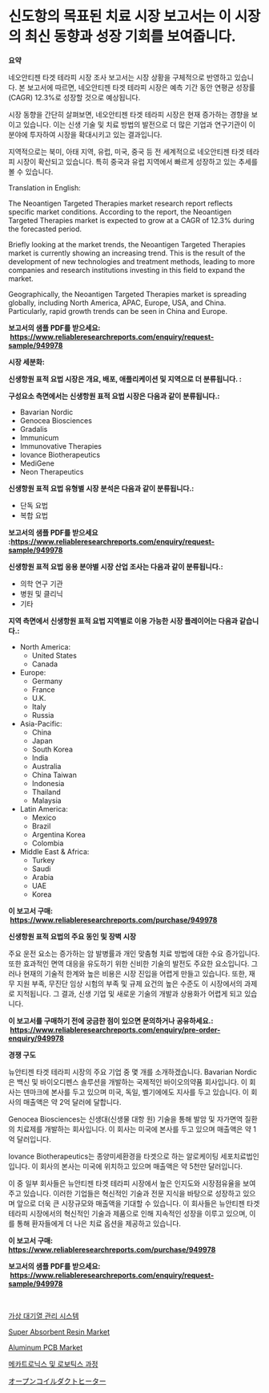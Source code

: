 <p><h1>신도항의 목표된 치료 시장 보고서는 이 시장의 최신 동향과 성장 기회를 보여줍니다.</h1></p><p><strong>요약</strong></p>
<p><p>네오안티젠 타겟 테라피 시장 조사 보고서는 시장 상황을 구체적으로 반영하고 있습니다. 본 보고서에 따르면, 네오안티젠 타겟 테라피 시장은 예측 기간 동안 연평균 성장률(CAGR) 12.3%로 성장할 것으로 예상됩니다.</p><p>시장 동향을 간단히 살펴보면, 네오안티젠 타겟 테라피 시장은 현재 증가하는 경향을 보이고 있습니다. 이는 신생 기술 및 치료 방법의 발전으로 더 많은 기업과 연구기관이 이 분야에 투자하여 시장을 확대시키고 있는 결과입니다.</p><p>지역적으로는 북미, 아태 지역, 유럽, 미국, 중국 등 전 세계적으로 네오안티젠 타겟 테라피 시장이 확산되고 있습니다. 특히 중국과 유럽 지역에서 빠르게 성장하고 있는 추세를 볼 수 있습니다.</p><p>Translation in English:</p><p>The Neoantigen Targeted Therapies market research report reflects specific market conditions. According to the report, the Neoantigen Targeted Therapies market is expected to grow at a CAGR of 12.3% during the forecasted period.</p><p>Briefly looking at the market trends, the Neoantigen Targeted Therapies market is currently showing an increasing trend. This is the result of the development of new technologies and treatment methods, leading to more companies and research institutions investing in this field to expand the market.</p><p>Geographically, the Neoantigen Targeted Therapies market is spreading globally, including North America, APAC, Europe, USA, and China. Particularly, rapid growth trends can be seen in China and Europe.</p></p>
<p><strong>보고서의 샘플 PDF를 받으세요: &nbsp;<a href="https://www.reliableresearchreports.com/enquiry/request-sample/949978">https://www.reliableresearchreports.com/enquiry/request-sample/949978</a></strong></p>
<p><strong>시장 세분화:</strong></p>
<p><strong> 신생항원 표적 요법 시장은 개요, 배포, 애플리케이션 및 지역으로 더 분류됩니다. :</strong></p>
<p><strong>구성요소 측면에서는 신생항원 표적 요법 시장은 다음과 같이 분류됩니다.:</strong></p>
<p><ul><li>Bavarian Nordic</li><li>Genocea Biosciences</li><li>Gradalis</li><li>Immunicum</li><li>Immunovative Therapies</li><li>Iovance Biotherapeutics</li><li>MediGene</li><li>Neon Therapeutics</li></ul></p>
<p><strong> 신생항원 표적 요법 유형별 시장 분석은 다음과 같이 분류됩니다.:</strong></p>
<p><ul><li>단독 요법</li><li>복합 요법</li></ul></p>
<p><strong>보고서의 샘플 PDF를 받으세요 :<a href="https://www.reliableresearchreports.com/enquiry/request-sample/949978">https://www.reliableresearchreports.com/enquiry/request-sample/949978</a></strong></p>
<p><strong> 신생항원 표적 요법 응용 분야별 시장 산업 조사는 다음과 같이 분류됩니다.:</strong></p>
<p><ul><li>의학 연구 기관</li><li>병원 및 클리닉</li><li>기타</li></ul></p>
<p><strong>지역 측면에서 신생항원 표적 요법 지역별로 이용 가능한 시장 플레이어는 다음과 같습니다.:</strong></p>
<p><ul>
    <li>
        North America:
        <ul>
            <li>United States</li>
            <li>Canada</li>
        </ul>
    </li>
    <li>
        Europe:
        <ul>
            <li>Germany</li>
            <li>France</li>
            <li>U.K.</li>
            <li>Italy</li>
            <li>Russia</li>
        </ul>
    </li>
    <li>
        Asia-Pacific:
        <ul>
            <li>China</li>
            <li>Japan</li>
            <li>South Korea</li>
            <li>India</li>
            <li>Australia</li>
            <li>China Taiwan</li>
            <li>Indonesia</li>
            <li>Thailand</li>
            <li>Malaysia</li>
        </ul>
    </li>
    <li>
        Latin America:
        <ul>
            <li>Mexico</li>
            <li>Brazil</li>
            <li>Argentina Korea</li>
            <li>Colombia</li>
        </ul>
    </li>
    <li>
        Middle East & Africa:
        <ul>
            <li>Turkey</li>
            <li>Saudi</li>
            <li>Arabia</li>
            <li>UAE</li>
            <li>Korea</li>
        </ul>
    </li>
    </ul></p>
<p><strong>이 보고서 구매: &nbsp;<a href="https://www.reliableresearchreports.com/purchase/949978">https://www.reliableresearchreports.com/purchase/949978</a></strong></p>
<p><strong>신생항원 표적 요법의 주요 동인 및 장벽 시장</strong></p>
<p><p>주요 운전 요소는 증가하는 암 발병률과 개인 맞춤형 치료 방법에 대한 수요 증가입니다. 또한 효과적인 면역 대응을 유도하기 위한 신비한 기술의 발전도 주요한 요소입니다. 그러나 현재의 기술적 한계와 높은 비용은 시장 진입을 어렵게 만들고 있습니다. 또한, 재무 지원 부족, 무진단 임상 시험의 부족 및 규제 요건의 높은 수준도 이 시장에서의 과제로 지적됩니다. 그 결과, 신생 기업 및 새로운 기술의 개발과 상용화가 어렵게 되고 있습니다.</p></p>
<p><strong>이 보고서를 구매하기 전에 궁금한 점이 있으면 문의하거나 공유하세요.: &nbsp;<a href="https://www.reliableresearchreports.com/enquiry/pre-order-enquiry/949978">https://www.reliableresearchreports.com/enquiry/pre-order-enquiry/949978</a></strong></p>
<p><strong>경쟁 구도</strong></p>
<p><p>뉴안티젠 타겟 테라피 시장의 주요 기업 중 몇 개를 소개하겠습니다. Bavarian Nordic은 백신 및 바이오디펜스 솔루션을 개발하는 국제적인 바이오의약품 회사입니다. 이 회사는 덴마크에 본사를 두고 있으며 미국, 독일, 벨기에에도 지사를 두고 있습니다. 이 회사의 매출액은 약 2억 달러에 달합니다.</p><p>Genocea Biosciences는 신생대(신생물 대항 원) 기술을 통해 발암 및 자가면역 질환의 치료제를 개발하는 회사입니다. 이 회사는 미국에 본사를 두고 있으며 매출액은 약 1억 달러입니다.</p><p>Iovance Biotherapeutics는 종양미세환경을 타겟으로 하는 알로케이팅 세포치료법인입니다. 이 회사의 본사는 미국에 위치하고 있으며 매출액은 약 5천만 달러입니다.</p><p>이 중 일부 회사들은 뉴안티젠 타겟 테라피 시장에서 높은 인지도와 시장점유율을 보여주고 있습니다. 이러한 기업들은 혁신적인 기술과 전문 지식을 바탕으로 성장하고 있으며 앞으로 더욱 큰 시장규모와 매출액을 기대할 수 있습니다. 이 회사들은 뉴안티젠 타겟 테라피 시장에서의 혁신적인 기술과 제품으로 인해 지속적인 성장을 이루고 있으며, 이를 통해 환자들에게 더 나은 치료 옵션을 제공하고 있습니다.</p></p>
<p><strong>이 보고서 구매: &nbsp; <a href="https://www.reliableresearchreports.com/purchase/949978">https://www.reliableresearchreports.com/purchase/949978</a></strong></p>
<p><strong>보고서의 샘플 PDF를 받으세요: &nbsp;<a href="https://www.reliableresearchreports.com/enquiry/request-sample/949978">https://www.reliableresearchreports.com/enquiry/request-sample/949978</a></strong><strong></strong></p>
<p>&nbsp;</p>
<p><p><a href="https://github.com/lkwggful07722/Market-Research-Report-List-1/blob/main/30870109803.md">가상 대기열 관리 시스템</a></p><p><a href="https://flame-sidecar-702.notion.site/Super-Absorbent-Resin-Market-Offer-Valuable-Insights-into-Market-Size-Market-Share-Market-Trends--1326a0c98498417eb3a0017f54acc085">Super Absorbent Resin Market</a></p><p><a href="https://github.com/josesg55/Market-Research-Report-List-2/blob/main/aluminum-pcb-market.md">Aluminum PCB Market</a></p><p><a href="https://github.com/ZacharyScthmitt4465/Market-Research-Report-List-1/blob/main/87568939804.md">메카트로닉스 및 로보틱스 과정</a></p><p><a href="https://github.com/mathieurico66/Market-Research-Report-List-1/blob/main/726873210650.md">オープンコイルダクトヒーター</a></p></p>